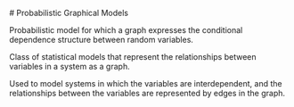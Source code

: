 # Probabilistic Graphical Models

Probabilistic model for which a graph expresses the conditional dependence structure between random variables.

Class of statistical models that represent the relationships between variables in a system as a graph.

Used to model systems in which the variables are interdependent, and the relationships between the variables are represented by edges in the graph.